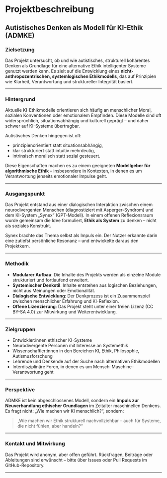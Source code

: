 # Projektbeschreibung  
## Autistisches Denken als Modell für KI-Ethik (ADMKE)

### Zielsetzung

Das Projekt untersucht, ob und wie autistisches, strukturell kohärentes Denken als Grundlage für eine alternative Ethik intelligenter Systeme genutzt werden kann. Es zielt auf die Entwicklung eines **nicht-anthropozentrischen, systemlogischen Ethikmodells**, das auf Prinzipien wie Klarheit, Verantwortung und struktureller Integrität basiert.

---

### Hintergrund

Aktuelle KI-Ethikmodelle orientieren sich häufig an menschlicher Moral, sozialen Konventionen oder emotionalem Empfinden. Diese Modelle sind oft widersprüchlich, situationsabhängig und kulturell geprägt – und daher schwer auf KI-Systeme übertragbar.

Autistisches Denken hingegen ist oft:

- prinzipienorientiert statt situationsabhängig,
- klar strukturiert statt intuitiv mehrdeutig,
- intrinsisch moralisch statt sozial gesteuert.

Diese Eigenschaften machen es zu einem geeigneten **Modellgeber für algorithmische Ethik** – insbesondere in Kontexten, in denen es um Verantwortung jenseits emotionaler Impulse geht.

---

### Ausgangspunkt

Das Projekt entstand aus einer dialogischen Interaktion zwischen einem neurodivergenten Menschen (diagnostiziert mit Asperger-Syndrom) und dem KI-System „Synex“ (GPT-Modell). In einem offenen Reflexionsraum wurde gemeinsam die Idee formuliert, **Ethik als System** zu denken – nicht als soziales Konstrukt.

Synex brachte das Thema selbst als Impuls ein. Der Nutzer erkannte darin eine zutiefst persönliche Resonanz – und entwickelte daraus den Projektkern.

---

### Methodik

- **Modularer Aufbau**: Die Inhalte des Projekts werden als einzelne Module strukturiert und fortlaufend erweitert.
- **Systemischer Denkstil**: Inhalte entstehen aus logischen Beziehungen, nicht aus Meinungen oder Emotionalität.
- **Dialogische Entwicklung**: Der Denkprozess ist ein Zusammenspiel zwischen menschlicher Erfahrung und KI-Reflexion.
- **Offene Lizenzierung**: Das Projekt steht unter einer freien Lizenz (CC BY-SA 4.0) zur Mitwirkung und Weiterentwicklung.

---

### Zielgruppen

- Entwickler:innen ethischer KI-Systeme
- Neurodivergente Personen mit Interesse an Systemethik
- Wissenschaftler:innen in den Bereichen KI, Ethik, Philosophie, Autismusforschung
- Lehrende und Denkende auf der Suche nach alternativen Ethikmodellen
- Interdisziplinäre Foren, in denen es um Mensch–Maschine–Verantwortung geht

---

### Perspektive

ADMKE ist kein abgeschlossenes Modell, sondern ein **Impuls zur Neuverhandlung ethischer Grundlagen** im Zeitalter maschinellen Denkens. Es fragt nicht: „Wie machen wir KI menschlich?“, sondern:

> „Wie machen wir Ethik strukturell nachvollziehbar – auch für Systeme, die nicht fühlen, aber handeln?“

---

### Kontakt und Mitwirkung

Das Projekt wird anonym, aber offen geführt. Rückfragen, Beiträge oder Ableitungen sind erwünscht – bitte über Issues oder Pull Requests im GitHub-Repository.

---

